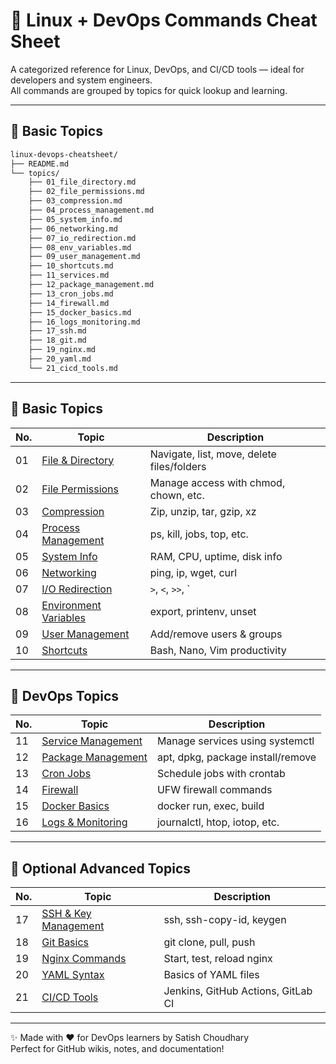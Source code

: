 # 🐧 Linux + DevOps Commands Cheat Sheet

A categorized reference for Linux, DevOps, and CI/CD tools — ideal for developers and system engineers.  
All commands are grouped by topics for quick lookup and learning.

---

## 📂 Basic Topics

```bash
linux-devops-cheatsheet/
├── README.md
└── topics/
    ├── 01_file_directory.md
    ├── 02_file_permissions.md
    ├── 03_compression.md
    ├── 04_process_management.md
    ├── 05_system_info.md
    ├── 06_networking.md
    ├── 07_io_redirection.md
    ├── 08_env_variables.md
    ├── 09_user_management.md
    ├── 10_shortcuts.md
    ├── 11_services.md
    ├── 12_package_management.md
    ├── 13_cron_jobs.md
    ├── 14_firewall.md
    ├── 15_docker_basics.md
    ├── 16_logs_monitoring.md
    ├── 17_ssh.md
    ├── 18_git.md
    ├── 19_nginx.md
    ├── 20_yaml.md
    └── 21_cicd_tools.md
```
---
## 📂 Basic Topics

| No. | Topic | Description |
|-----|-------|-------------|
| 01 | [File & Directory](topics/01_file_directory.md) | Navigate, list, move, delete files/folders |
| 02 | [File Permissions](topics/02_file_permissions.md) | Manage access with chmod, chown, etc. |
| 03 | [Compression](topics/03_compression.md) | Zip, unzip, tar, gzip, xz |
| 04 | [Process Management](topics/04_process_management.md) | ps, kill, jobs, top, etc. |
| 05 | [System Info](topics/05_system_info.md) | RAM, CPU, uptime, disk info |
| 06 | [Networking](topics/06_networking.md) | ping, ip, wget, curl |
| 07 | [I/O Redirection](topics/07_io_redirection.md) | `>`, `<`, `>>`, `|`, `tee` |
| 08 | [Environment Variables](topics/08_env_variables.md) | export, printenv, unset |
| 09 | [User Management](topics/09_user_management.md) | Add/remove users & groups |
| 10 | [Shortcuts](topics/10_shortcuts.md) | Bash, Nano, Vim productivity |

---

## 🚀 DevOps Topics

| No. | Topic                                                 | Description                       |
| --- | ----------------------------------------------------- | --------------------------------- |
| 11  | [Service Management](topics/11_services.md)           | Manage services using systemctl   |
| 12  | [Package Management](topics/12_package_management.md) | apt, dpkg, package install/remove |
| 13  | [Cron Jobs](topics/13_cron_jobs.md)                   | Schedule jobs with crontab        |
| 14  | [Firewall](topics/14_firewall.md)                     | UFW firewall commands             |
| 15  | [Docker Basics](topics/15_docker_basics.md)           | docker run, exec, build           |
| 16  | [Logs & Monitoring](topics/16_logs_monitoring.md)     | journalctl, htop, iotop, etc.     |

---

## 🧠 Optional Advanced Topics

| No. | Topic                                    | Description                        |
| --- | ---------------------------------------- | ---------------------------------- |
| 17  | [SSH & Key Management](topics/17_ssh.md) | ssh, ssh-copy-id, keygen           |
| 18  | [Git Basics](topics/18_git.md)           | git clone, pull, push              |
| 19  | [Nginx Commands](topics/19_nginx.md)     | Start, test, reload nginx          |
| 20  | [YAML Syntax](topics/20_yaml.md)         | Basics of YAML files               |
| 21  | [CI/CD Tools](topics/21_cicd_tools.md)   | Jenkins, GitHub Actions, GitLab CI |

---

✨ Made with ❤️ for DevOps learners by Satish Choudhary  
Perfect for GitHub wikis, notes, and documentation!
